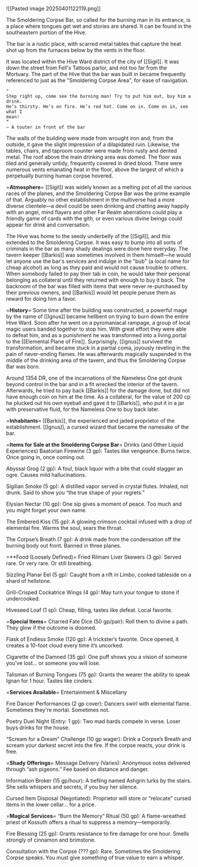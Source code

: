 ![[Pasted image 20250401122119.png]]

The Smoldering Corpse Bar, so called for the burning man in its entrance, is a place where tongues get wet and stories are shared. It can be found in the southeastern portion of the Hive.

The bar is a rustic place, with scarred metal tables that capture the heat shot up from the furnaces below by the vents in the floor.

It was located within the Hive Ward district of the city of [[Sigil]]. It was down the street from Fell's Tattoos parlor, and not too far from the Mortuary. The part of the Hive that the bar was built in became frequently referenced to just as the "Smoldering Corpse Area", for ease of navigation.

	"
	Step right up, come see the burning man! Try to put him out, buy him a drink.  
	He’s thirsty. He’s on fire. He’s red hot. Come on in. Come on in, see what I 
	mean!
	”
	— A touter in front of the bar

The walls of the building were made from wrought iron and, from the outside, it gave the slight impression of a dilapidated ruin. Likewise, the tables, chairs, and taproom counter were made from rusty and dented metal. The roof above the main drinking area was domed. The floor was tiled and generally untidy, frequently covered in dried blood. There were numerous vents emanating heat in the floor, above the largest of which a perpetually burning human corpse hovered.

=**Atmosphere**=
[[Sigil]] was widely known as a melting pot of all the various races of the planes, and the Smoldering Corpse Bar was the prime example of that. Arguably no other establishment in the multiverse had a more diverse clientele—a devil could be seen drinking and chatting away happily with an angel, mind flayers and other Far Realm aberrations could play a friendly game of cards with the gith, or even various divine beings could appear for drink and conversation.

The Hive was home to the seedy underbelly of the [[Sigil]], and this extended to the Smoldering Corpse. It was easy to bump into all sorts of criminals in the bar as many shady dealings were done here everyday. The tavern keeper [[Barkis]] was sometimes involved in them himself—he would let anyone use the bar's services and indulge in the "bub" (a local name for cheap alcohol) as long as they paid and would not cause trouble to others. When somebody failed to pay their tab in coin, he would take their personal belonging as collateral until they returned with enough to buy it back. The backroom of the bar was filled with items that were never re-purchased by their previous owners, and [[Barkis]] would let people peruse them as reward for doing him a favor.

=**History**=
Some time after the building was constructed, a powerful mage by the name of [[Ignus]] became hellbent on trying to burn down the entire Hive Ward. Soon after he went on a pyromaniacal rampage, a group of local magic users banded together to stop him. With great effort they were able to defeat him, and as a punishment he was transformed into a living portal to the [[Elemental Plane of Fire]]. Surprisingly, [[Ignus]] survived the transformation, and became stuck in a partial coma, joyously reveling in the pain of never-ending flames. He was afterwards magically suspended in the middle of the drinking area of the tavern, and thus the Smoldering Corpse Bar was born.

Around 1354 DR, one of the incarnations of the Nameless One got drunk beyond control in the bar and in a fit wrecked the interior of the tavern. Afterwards, he tried to pay back [[Barkis]] for the damage done, but did not have enough coin on him at the time. As a collateral, for the value of 200 cp he plucked out his own eyeball and gave it to [[Barkis]], who put it in a jar with preservative fluid, for the Nameless One to buy back later.

=**Inhabitants**=
[[Barkis]], the experienced and jaded proprietor of the establishment.
[[Ignus]], a cursed wizard that became the namesake of the bar.

=**Items for Sale at the Smoldering Corpse Bar**=
Drinks (and Other Liquid Experiences)
Baatorian Firewine (3 gp): Tastes like vengeance. Burns twice. Once going in, once coming out.

Abyssal Grog (2 gp): A foul, black liquor with a bite that could stagger an ogre. Causes mild hallucinations.

Sigilian Smoke (5 gp): A distilled vapor served in crystal flutes. Inhaled, not drunk. Said to show you “the true shape of your regrets.”

Elysian Nectar (10 gp): One sip gives a moment of peace. Too much and you might forget your own name.

The Embered Kiss (15 gp): A glowing crimson cocktail infused with a drop of elemental fire. Warms the soul, sears the throat.

The Corpse’s Breath (7 gp): A drink made from the condensation off the burning body out front. Banned in three planes.

=**Food (Loosely Defined)=
Fried Rilmani Liver Skewers (3 gp): Served rare. Or very rare. Or still breathing.

Sizzling Planar Eel (5 gp): Caught from a rift in Limbo, cooked tableside on a shard of hellstone.

Grill-Crisped Cockatrice Wings (4 gp): May turn your tongue to stone if undercooked.

Hiveseed Loaf (1 sp): Cheap, filling, tastes like defeat. Local favorite.

=**Special Items**=
Charred Fate Dice (50 gp/pair): Roll them to divine a path. They glow if the outcome is doomed.

Flask of Endless Smoke (120 gp): A trickster’s favorite. Once opened, it creates a 10-foot cloud every time it’s uncorked.

Cigarette of the Damned (35 gp): One puff shows you a vision of someone you’ve lost… or someone you will lose.

Talisman of Burning Tongues (75 gp): Grants the wearer the ability to speak Ignan for 1 hour. Tastes like cinders.

=**Services Available**=
Entertainment & Miscellany

Fire Dancer Performances (2 gp cover): Dancers swirl with elemental flame. Sometimes they're mortal. Sometimes not.

Poetry Duel Night (Entry: 1 gp): Two mad bards compete in verse. Loser buys drinks for the house.

“Scream for a Dream” Challenge (10 gp wager): Drink a Corpse’s Breath and scream your darkest secret into the fire. If the corpse reacts, your drink is free.

=**Shady Offerings**=
Message Delivery (Varies): Anonymous notes delivered through “ash pigeons.” Fee based on distance and danger.

Information Broker (15 gp/hour): A tiefling named Ashgrin lurks by the stairs. She sells whispers and secrets, if you buy her silence.

Cursed Item Disposal (Negotiated): Proprietor will store or “relocate” cursed items in the lower cellar... for a price.

=**Magical Services**=
“Burn the Memory” Ritual (50 gp): A flame-wreathed priest of Kossuth offers a ritual to suppress a memory—temporarily.

Fire Blessing (25 gp): Grants resistance to fire damage for one hour. Smells strongly of cinnamon and brimstone.

Consultation with the Corpse (??? gp): Rare. Sometimes the Smoldering Corpse speaks. You must give something of true value to earn a whisper.

